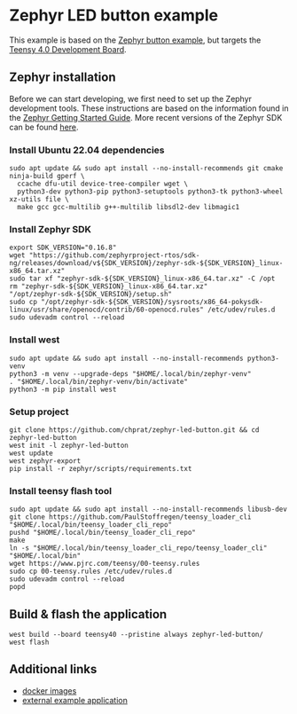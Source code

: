 # Zephyr LED button example

This example is based on the
[Zephyr button example](https://github.com/zephyrproject-rtos/zephyr/tree/v3.6-branch/samples/basic/button),
but targets the
[Teensy 4.0 Development Board](https://www.pjrc.com/store/teensy40.html).

## Zephyr installation

Before we can start developing, we first need to set up the Zephyr development
tools. These instructions are based on the information found in the
[Zephyr Getting Started Guide](https://docs.zephyrproject.org/3.6.0/develop/getting_started/index.html).
More recent versions of the Zephyr SDK can be found
[here](https://github.com/zephyrproject-rtos/sdk-ng/releases).

### Install Ubuntu 22.04 dependencies

```
sudo apt update && sudo apt install --no-install-recommends git cmake ninja-build gperf \
  ccache dfu-util device-tree-compiler wget \
  python3-dev python3-pip python3-setuptools python3-tk python3-wheel xz-utils file \
  make gcc gcc-multilib g++-multilib libsdl2-dev libmagic1
```

### Install Zephyr SDK

```
export SDK_VERSION="0.16.8"
wget "https://github.com/zephyrproject-rtos/sdk-ng/releases/download/v${SDK_VERSION}/zephyr-sdk-${SDK_VERSION}_linux-x86_64.tar.xz"
sudo tar xf "zephyr-sdk-${SDK_VERSION}_linux-x86_64.tar.xz" -C /opt
rm "zephyr-sdk-${SDK_VERSION}_linux-x86_64.tar.xz"
"/opt/zephyr-sdk-${SDK_VERSION}/setup.sh"
sudo cp "/opt/zephyr-sdk-${SDK_VERSION}/sysroots/x86_64-pokysdk-linux/usr/share/openocd/contrib/60-openocd.rules" /etc/udev/rules.d
sudo udevadm control --reload
```

### Install west

```
sudo apt update && sudo apt install --no-install-recommends python3-venv
python3 -m venv --upgrade-deps "$HOME/.local/bin/zephyr-venv"
. "$HOME/.local/bin/zephyr-venv/bin/activate"
python3 -m pip install west
```

### Setup project

```
git clone https://github.com/chprat/zephyr-led-button.git && cd zephyr-led-button
west init -l zephyr-led-button
west update
west zephyr-export
pip install -r zephyr/scripts/requirements.txt
```

### Install teensy flash tool

```
sudo apt update && sudo apt install --no-install-recommends libusb-dev
git clone https://github.com/PaulStoffregen/teensy_loader_cli "$HOME/.local/bin/teensy_loader_cli_repo"
pushd "$HOME/.local/bin/teensy_loader_cli_repo"
make
ln -s "$HOME/.local/bin/teensy_loader_cli_repo/teensy_loader_cli" "$HOME/.local/bin"
wget https://www.pjrc.com/teensy/00-teensy.rules
sudo cp 00-teensy.rules /etc/udev/rules.d
sudo udevadm control --reload
popd
```

## Build & flash the application

```
west build --board teensy40 --pristine always zephyr-led-button/
west flash
```

## Additional links

- [docker images](https://github.com/zephyrproject-rtos/docker-image)
- [external example application](https://github.com/zephyrproject-rtos/example-application/)
